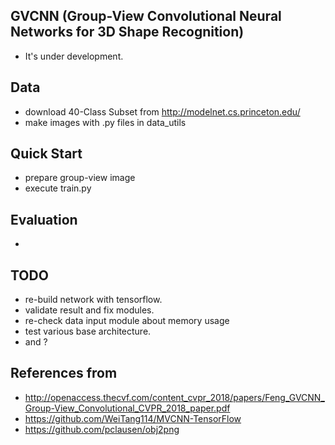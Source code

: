 ## GVCNN (Group-View Convolutional Neural Networks for 3D Shape Recognition)
- It's under development.

## Data
- download 40-Class Subset from http://modelnet.cs.princeton.edu/
- make images with .py files in data_utils

## Quick Start
- prepare group-view image
- execute train.py

## Evaluation
-

## TODO
- re-build network with tensorflow.
- validate result and fix modules.
- re-check data input module about memory usage
- test various base architecture.
- and ?

## References from
- http://openaccess.thecvf.com/content_cvpr_2018/papers/Feng_GVCNN_Group-View_Convolutional_CVPR_2018_paper.pdf
- https://github.com/WeiTang114/MVCNN-TensorFlow
- https://github.com/pclausen/obj2png
